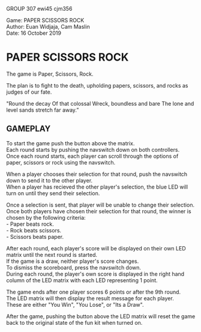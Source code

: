GROUP 307 ewi45 cjm356

Game: PAPER SCISSORS ROCK
<br> Author: Euan Widjaja, Cam Maslin
<br> Date: 16 October 2019

# PAPER SCISSORS ROCK

The game is Paper, Scissors, Rock.

The plan is to fight to the death, upholding papers, scissors, and rocks as judges of our fate.

"Round the decay
 Of that colossal Wreck, boundless and bare
 The lone and level sands stretch far away.”

## GAMEPLAY

To start the game push the button above the matrix.
<br> Each round starts by pushing the navswitch down on both controllers. 
<br> Once each round starts, each player can scroll through the options of paper, scissors or rock using the navswitch.

When a player chooses their selection for that round, push the navswitch down to send it to the other player. 
<br> When a player has recieved the other player's selection, the blue LED will turn on until they send their selection. 

Once a selection is sent, that player will be unable to change their selection.
<br> Once both players have chosen their selection for that round, the winner is chosen by the following criteria:
<br> - Paper beats rock.
<br> - Rock beats scissors.
<br> - Scissors beats paper.

After each round, each player's score will be displayed on their own LED matrix until the next round is started. 
<br> If the game is a draw, neither player's score changes. 
<br> To dismiss the scoreboard, press the navswitch down.
<br> During each round, the player's own score is displayed in the right hand column of the LED matrix with each LED representing 1 point.

The game ends after one player scores 6 points or after the 9th round.
<br> The LED matrix will then display the result message for each player. 
<br> These are either "You Win", "You Lose", or "Its a Draw".

After the game, pushing the button above the LED matrix will reset the game back to the original state of the fun kit when turned on.
